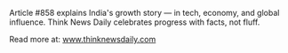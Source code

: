 Article #858 explains India's growth story — in tech, economy, and global influence. Think News Daily celebrates progress with facts, not fluff.

Read more at: www.thinknewsdaily.com